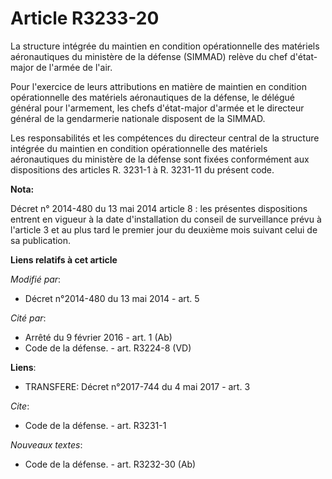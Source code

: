 # Article R3233-20

La structure intégrée du maintien en condition opérationnelle des matériels aéronautiques du ministère de la défense (SIMMAD)
relève du chef d'état-major de l'armée de l'air. 

Pour l'exercice de leurs attributions en matière de maintien en condition opérationnelle des matériels aéronautiques de la
défense, le délégué général pour l'armement, les chefs d'état-major d'armée et le directeur général de la gendarmerie
nationale disposent de la SIMMAD. 

Les responsabilités et les compétences du directeur central de la structure intégrée du maintien en condition opérationnelle
des matériels aéronautiques du ministère de la défense sont fixées conformément aux dispositions des articles R. 3231-1 à R.
3231-11 du présent code.

**Nota:**

Décret n° 2014-480 du 13 mai 2014 article 8 : les présentes dispositions entrent en vigueur à la date d'installation du
conseil de surveillance prévu à l'article 3 et au plus tard le premier jour du deuxième mois suivant celui de sa publication.

**Liens relatifs à cet article**

_Modifié par_:

  - Décret n°2014-480 du 13 mai 2014 - art. 5

_Cité par_:

  - Arrêté du 9 février 2016 - art. 1 (Ab)
  - Code de la défense. - art. R3224-8 (VD)

**Liens**:

  - TRANSFERE: Décret n°2017-744 du 4 mai 2017 - art. 3

_Cite_:

  - Code de la défense. - art. R3231-1

_Nouveaux textes_:

  - Code de la défense. - art. R3232-30 (Ab)
